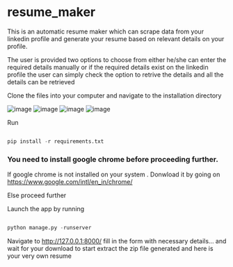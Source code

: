 # resume_maker

This is an automatic resume maker which can scrape data from your linkedin profile and generate your resume based on relevant details on your profile.

The user is provided two options to choose from either he/she can enter the required details manually or if the required details exist on the linkedin profile the user can simply check the option to retrive the details and all the details can be retrieved

Clone the files into your computer and navigate to the installation directory

![image](https://github.com/Pratham1812/resume_maker/assets/32198580/ae26ca3c-e163-4b85-9eb1-47fd78ca0bcd)
![image](https://github.com/Pratham1812/resume_maker/assets/32198580/ed48bbf4-ef34-4eea-acad-7cd22c8665b9)
![image](https://github.com/Pratham1812/resume_maker/assets/32198580/749e4e20-ab47-43f9-90f3-2b4dacccc6ef)
![image](https://github.com/Pratham1812/resume_maker/assets/32198580/a1ae0912-0398-48ed-a56f-001dd282b590)




Run 

```python

pip install -r requirements.txt

```

### You need to install google chrome before proceeding further.
If google chrome is not installed on your system . Donwload it by going on https://www.google.com/intl/en_in/chrome/

Else proceed further

Launch the app by running 

```python

python manage.py -runserver

```

Navigate to http://127.0.0.1:8000/
fill in the form with necessary details... and wait for your download to start extract the zip file generated and here is your very own resume





